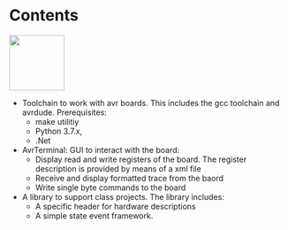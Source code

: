 # Contents 
<img src="https://user-images.githubusercontent.com/46196385/99855226-9d52e680-2b86-11eb-9b21-aa7be37c54b5.jpg" width="100" height="100"/>

- Toolchain to work with avr boards. This includes the gcc toolchain and avrdude. Prerequisites:
  - make utilitiy
  - Python 3.7.x, 
  - .Net
- AvrTerminal: GUI to interact with the board:
  - Display read and write registers of the board. The register description is provided by means of a xml file
  - Receive and display formatted trace from the baord
  - Write single byte commands to the board
- A library to support class projects. The library includes:
  - A specific header for hardware descriptions
  - A simple state event framework.

 
